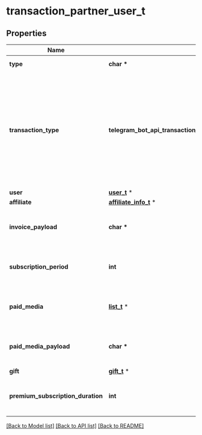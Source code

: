 # transaction_partner_user_t

## Properties
Name | Type | Description | Notes
------------ | ------------- | ------------- | -------------
**type** | **char \*** | Type of the transaction partner, always “user” | [default to 'user']
**transaction_type** | **telegram_bot_api_transaction_partner_user_TRANSACTIONTYPE_e** | Type of the transaction, currently one of “invoice\\_payment” for payments via invoices, “paid\\_media\\_payment” for payments for paid media, “gift\\_purchase” for gifts sent by the bot, “premium\\_purchase” for Telegram Premium subscriptions gifted by the bot, “business\\_account\\_transfer” for direct transfers from managed business accounts | 
**user** | [**user_t**](user.md) \* |  | 
**affiliate** | [**affiliate_info_t**](affiliate_info.md) \* |  | [optional] 
**invoice_payload** | **char \*** | *Optional*. Bot-specified invoice payload. Can be available only for “invoice\\_payment” transactions. | [optional] 
**subscription_period** | **int** | *Optional*. The duration of the paid subscription. Can be available only for “invoice\\_payment” transactions. | [optional] 
**paid_media** | [**list_t**](paid_media.md) \* | *Optional*. Information about the paid media bought by the user; for “paid\\_media\\_payment” transactions only | [optional] 
**paid_media_payload** | **char \*** | *Optional*. Bot-specified paid media payload. Can be available only for “paid\\_media\\_payment” transactions. | [optional] 
**gift** | [**gift_t**](gift.md) \* |  | [optional] 
**premium_subscription_duration** | **int** | *Optional*. Number of months the gifted Telegram Premium subscription will be active for; for “premium\\_purchase” transactions only | [optional] 

[[Back to Model list]](../README.md#documentation-for-models) [[Back to API list]](../README.md#documentation-for-api-endpoints) [[Back to README]](../README.md)


